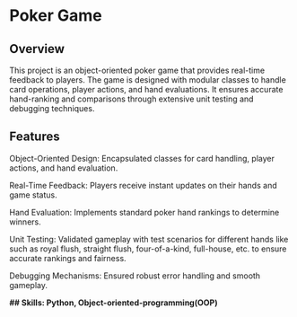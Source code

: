 # Poker Game

## Overview

This project is an object-oriented poker game that provides real-time feedback to players. The game is designed with modular classes to handle card operations, player actions, and hand evaluations. 
It ensures accurate hand-ranking and comparisons through extensive unit testing and debugging techniques.

## Features

Object-Oriented Design: Encapsulated classes for card handling, player actions, and hand evaluation.

Real-Time Feedback: Players receive instant updates on their hands and game status.

Hand Evaluation: Implements standard poker hand rankings to determine winners.

Unit Testing: Validated gameplay with test scenarios for different hands like such as royal flush, straight flush, four-of-a-kind, full-house, etc.
to ensure accurate rankings and fairness.

Debugging Mechanisms: Ensured robust error handling and smooth gameplay.

**## Skills: Python, Object-oriented-programming(OOP)**
